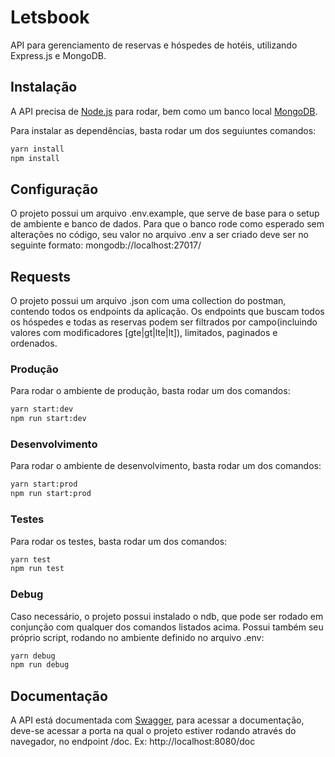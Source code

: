 # Letsbook

API para gerenciamento de reservas e hóspedes de hotéis, utilizando Express.js e MongoDB.


## Instalação

A API precisa de  [Node.js](https://nodejs.org/) para rodar, bem como um banco local [MongoDB](https://www.mongodb.com/).

Para instalar as dependências, basta rodar um dos seguiuntes comandos:

```sh
yarn install
npm install
```

## Configuração
O projeto possui um arquivo .env.example, que serve de base para o setup de ambiente e banco de dados. Para que o banco rode como esperado sem alterações no código, seu valor no arquivo .env a ser criado deve ser no seguinte formato: mongodb://localhost:27017/<DB>

## Requests
O projeto possui um arquivo .json com uma collection do postman, contendo todos os endpoints da aplicação. Os endpoints que buscam todos os hóspedes e todas as reservas podem ser filtrados por campo(incluindo valores com modificadores [gte|gt|lte|lt]), limitados, paginados e ordenados.

### Produção
Para rodar o ambiente de produção, basta rodar um dos comandos:

```sh
yarn start:dev
npm run start:dev
```

### Desenvolvimento
Para rodar o ambiente de desenvolvimento, basta rodar um dos comandos:

```sh
yarn start:prod
npm run start:prod
```

### Testes
Para rodar os testes, basta rodar um dos comandos:

```sh
yarn test
npm run test
```

### Debug
Caso necessário, o projeto possui instalado o ndb, que pode ser rodado em conjunção com qualquer dos comandos listados acima. Possui também seu próprio script, rodando no ambiente definido no arquivo .env:

```sh
yarn debug
npm run debug
```

## Documentação
A API está documentada com [Swagger](https://swagger.io/), para acessar a documentação, deve-se acessar a porta na qual o projeto estiver rodando através do navegador, no endpoint /doc.
Ex: http://localhost:8080/doc
